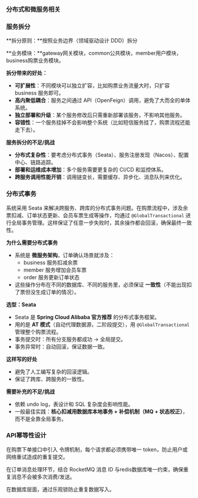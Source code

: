 ### 分布式和微服务相关

### 服务拆分

**拆分原则：**按照业务边界（领域驱动设计 DDD）拆分

**业务模块：**gateway网关模块，common公共模块，member用户模块，business购票业务模块。

**拆分带来的好处：**

- **可扩展性**：不同模块可以独立扩容，比如购票业务流量大时，只扩容 business 服务即可。
- **高内聚低耦合**：服务之间通过 API（OpenFeign）调用，避免了大而全的单体系统。
- **独立部署和升级**：某个服务修改后只需重新部署该服务，不影响其他服务。
- **容错性**：一个服务挂掉不会影响整个系统（比如短信服务挂了，购票流程还能走下去）。

**服务拆分的不足/挑战**

- **分布式复杂性**：要考虑分布式事务（Seata）、服务注册发现（Nacos）、配置中心、链路追踪。
- **部署和运维成本增加**：多个服务需要更复杂的 CI/CD 和监控体系。
- **跨服务调用性能开销**：调用链变长，需要缓存、异步化、消息队列来优化。

### 分布式事务

系统采用 Seata 来解决跨服务、跨库的分布式事务问题。在购票流程中，涉及余票扣减、订单状态更新、会员车票生成等操作，均通过 `@GlobalTransactional` 进行全局事务管理。这样保证了任意一步失败时，其余操作都会回滚，确保最终一致性。

**为什么需要分布式事务**

- 系统是 **微服务架构**，订单确认场景就涉及：
  - business 服务扣减余票
  - member 服务增加会员车票
  - order 服务更新订单状态
- 这些操作分布在不同的数据库、不同的服务里，必须保证 **一致性**（不能出现扣了票但没生成订单的情况）。

**选型：Seata**

- Seata 是 **Spring Cloud Alibaba 官方推荐** 的分布式事务框架。
- 用的是 **AT 模式**（自动代理数据源，二阶段提交），用 `@GlobalTransactional` 管理整个购票流程。
- 事务提交时：所有分支服务都成功 → 全局提交。
- 事务异常时：自动回滚，保证数据一致。

**这样写的好处**

- 避免了人工编写复杂的回滚逻辑。
- 保证了跨库、跨服务的一致性。

**需要补充的不足/挑战**

- 依赖 undo log，表设计和 SQL 复杂度会影响性能。
- 一般最佳实践：**核心扣减用数据库本地事务 + 补偿机制（MQ + 状态校正）**，而不是全靠全局事务。

### API幂等性设计

在购票下单接口中引入 令牌机制，每个请求都必须携带唯一 token，防止用户或网络重试造成的重复提交。

在订单消息处理环节，结合 RocketMQ 消息 ID 与redis数据库唯一约束，确保重复消息不会被多次消费/发送。

在数据库层面，通过乐观锁防止重复数据写入。